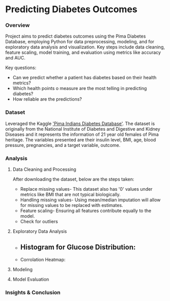 # Predicting Diabetes Outcomes

### Overview
Project aims to predict diabetes outcomes using the Pima Diabetes Database, employing Python for data preprocessing, modeling, and for exploratory data analysis and visualization. Key steps include data cleaning, feature scaling, model training, and evaluation using metrics like accuracy and AUC.
   
   Key questions:
   - Can we predict whether a patient has diabetes based on their health metrics?
   - Which health points o measure are the most telling in predicting diabetes?
   - How reliable are the predictions?

### Dataset 
Leveraged the Kaggle ['Pima Indians Diabetes Database'](https://www.kaggle.com/datasets/uciml/pima-indians-diabetes-database/data). The dataset is originally from the National Institute of Diabetes and Digestive and Kidney Diseases and it represents the information of 21 year old females of Pima heritage. The variables presented are their insulin level, BMI, age, blood pressure, pregnancies, and a target variable, outcome. 

### Analysis
1. Data Cleaning and Processing

   After downloading the dataset, below are the steps taken:
   - Replace missing values- This dataset also has '0' values under metrics like BMI that are not typical biologically.
   - Handling missing values- Using mean/median imputation will allow for missing values to be replaced with estimates.
   - Feature scaling- Ensuring all features contribute equally to the model.
   - Check for outliers
   
3. Exploratory Data Analysis
   - Histogram for Glucose Distribution:
        - 
   - Corrolation Heatmap:
         
4. Modeling
   
5. Model Evaluation
   
### Insights & Conclusion

